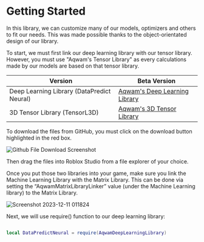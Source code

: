 # Getting Started

In this library, we can customize many of our models, optimizers and others to fit our needs. This was made possible thanks to the object-orientated design of our library.

To start, we must first link our deep learning library with our tensor library. However, you must use "Aqwam's Tensor Library" as every calculations made by our models are based on that tensor library.

| Version                                        | Beta Version                                                                                                                                             |
|------------------------------------------------|----------------------------------------------------------------------------------------------------------------------------------------------------------|
| Deep Learning Library (DataPredict Neural)     | [Aqwam's Deep Learning Library](https://github.com/AqwamCreates/DataPredict/blob/main/module_scripts/AqwamDeepLearningLibrary.rbxm)                      |
| 3D Tensor Library (TensorL3D)                  | [Aqwam's 3D Tensor Library](https://github.com/AqwamCreates/TensorL3D/blob/main/module_scripts/AqwamMatrixLibrary.rbxm)                                  |

To download the files from GitHub, you must click on the download button highlighted in the red box.

![Github File Download Screenshot](https://github.com/AqwamCreates/DataPredict/assets/67371914/b921d568-81b9-4f47-8a96-e0ab0316a4fe)

Then drag the files into Roblox Studio from a file explorer of your choice.

Once you put those two libraries into your game, make sure you link the Machine Learning Library with the Matrix Library. This can be done via setting the “AqwamMatrixLibraryLinker” value (under the Machine Learning library) to the Matrix Library.

![Screenshot 2023-12-11 011824](https://github.com/AqwamCreates/DataPredict/assets/67371914/f8dee5ef-edb0-455f-bf4a-5160ccbc35ef)

Next, we will use require() function to our deep learning library:

```lua

local DataPredictNeural = require(AqwamDeepLearningLibrary) 

```
